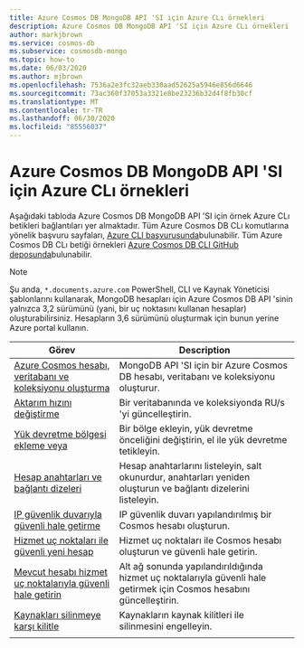 ```yaml
---
title: Azure Cosmos DB MongoDB API 'SI için Azure CLı örnekleri
description: Azure Cosmos DB MongoDB API 'SI için Azure CLı örnekleri
author: markjbrown
ms.service: cosmos-db
ms.subservice: cosmosdb-mongo
ms.topic: how-to
ms.date: 06/03/2020
ms.author: mjbrown
ms.openlocfilehash: 7536a2e3fc32aeb330aad52625a5946e856d6646
ms.sourcegitcommit: 73ac360f37053a3321e8be23236b32d4f8fb30cf
ms.translationtype: MT
ms.contentlocale: tr-TR
ms.lasthandoff: 06/30/2020
ms.locfileid: "85556037"
---
```

# <a name="azure-cli-samples-for-azure-cosmos-db-mongodb-api"></a>Azure Cosmos DB MongoDB API 'SI için Azure CLı örnekleri

Aşağıdaki tabloda Azure Cosmos DB MongoDB API 'SI için örnek Azure CLı betikleri bağlantıları yer almaktadır. Tüm Azure Cosmos DB CLı komutlarına yönelik başvuru sayfaları, [Azure CLI başvurusunda](/cli/azure/cosmosdb)bulunabilir. Tüm Azure Cosmos DB CLı betiği örnekleri [Azure Cosmos DB CLI GitHub deposunda](https://github.com/Azure-Samples/azure-cli-samples/tree/master/cosmosdb)bulunabilir.

> [!NOTE]
> Şu anda, `*.documents.azure.com` PowerShell, CLI ve Kaynak Yöneticisi şablonlarını kullanarak, MongoDB hesapları için Azure Cosmos DB API 'sinin yalnızca 3,2 sürümünü (yani, bir uç noktasını kullanan hesaplar) oluşturabilirsiniz. Hesapların 3,6 sürümünü oluşturmak için bunun yerine Azure portal kullanın.

|Görev | Description |
|---|---|
| [Azure Cosmos hesabı, veritabanı ve koleksiyonu oluşturma](scripts/cli/mongodb/create.md?toc=%2fcli%2fazure%2ftoc.json)| MongoDB API 'SI için bir Azure Cosmos DB hesabı, veritabanı ve koleksiyonu oluşturur. |
| [Aktarım hızını değiştirme](scripts/cli/mongodb/throughput.md?toc=%2fcli%2fazure%2ftoc.json) | Bir veritabanında ve koleksiyonda RU/s 'yi güncelleştirin.|
| [Yük devretme bölgesi ekleme veya](scripts/cli/common/regions.md?toc=%2fcli%2fazure%2ftoc.json) | Bir bölge ekleyin, yük devretme önceliğini değiştirin, el ile yük devretme tetikleyin.|
| [Hesap anahtarları ve bağlantı dizeleri](scripts/cli/common/keys.md?toc=%2fcli%2fazure%2ftoc.json) | Hesap anahtarlarını listeleyin, salt okunurdur, anahtarları yeniden oluşturun ve bağlantı dizelerini listeleyin.|
| [IP güvenlik duvarıyla güvenli hale getirme](scripts/cli/common/ipfirewall.md?toc=%2fcli%2fazure%2ftoc.json)| IP güvenlik duvarı yapılandırılmış bir Cosmos hesabı oluşturun.|
| [Hizmet uç noktaları ile güvenli yeni hesap](scripts/cli/common/service-endpoints.md?toc=%2fcli%2fazure%2ftoc.json)| Hizmet uç noktaları ile Cosmos hesabı oluşturun ve güvenli hale getirin.|
| [Mevcut hesabı hizmet uç noktalarıyla güvenli hale getirin](scripts/cli/common/service-endpoints-ignore-missing-vnet.md?toc=%2fcli%2fazure%2ftoc.json)| Alt ağ sonunda yapılandırıldığında hizmet uç noktalarıyla güvenli hale getirmek için Cosmos hesabını güncelleştirin.|
| [Kaynakları silinmeye karşı kilitle](scripts/cli/mongodb/lock.md?toc=%2fcli%2fazure%2ftoc.json)| Kaynakların kaynak kilitleri ile silinmesini engelleyin.|
|||
